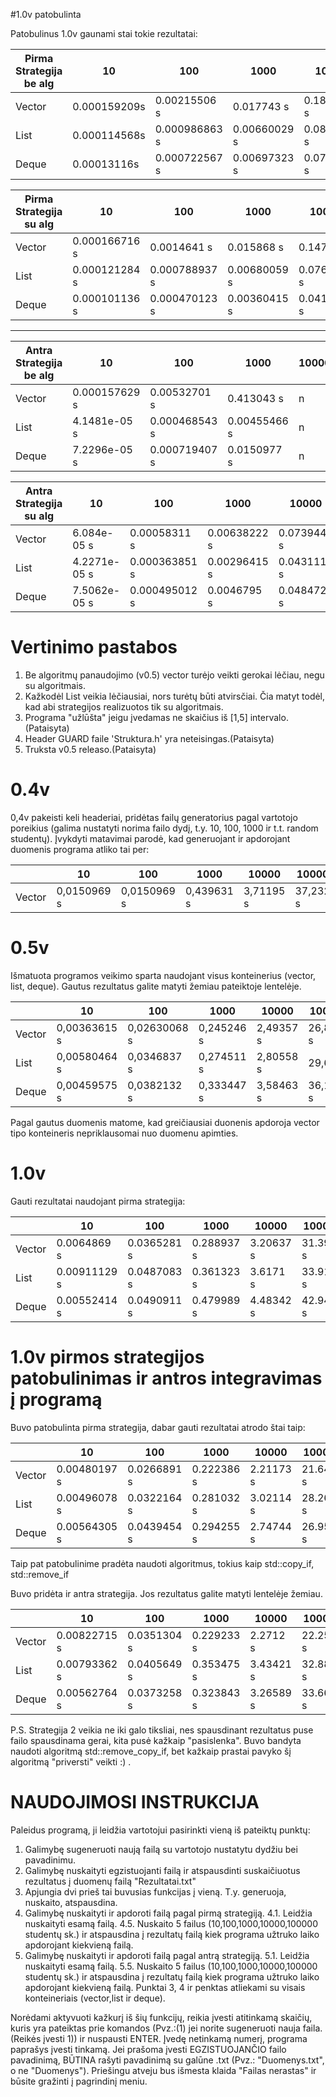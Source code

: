 #1.0v patobulinta

Patobulinus 1.0v gaunami stai tokie rezultatai:

| Pirma Strategija be alg |      10      |     100      |    1000    |   10000    |  100000  |
|-------------------------| ------------ | ------------ | ---------- |----------- |----------|
|         Vector          | 0.000159209s | 0.00215506 s | 0.017743 s | 0.183133 s | 1.79775 s|
|          List           | 0.000114568s | 0.000986863 s|0.00660029 s| 0.0809856 s|0.742438 s|
|         Deque           | 0.00013116s  | 0.000722567 s|0.00697323 s| 0.0724377 s| 0.72009 s|

| Pirma Strategija su alg |      10      |     100      |    1000    |   10000    |  100000  |
|-------------------------| ------------ | ------------ | ---------- |----------- |----------|
|         Vector          | 0.000166716 s| 0.0014641 s  | 0.015868 s | 0.14747 s  | 1.41291 s|
|          List           | 0.000121284 s| 0.000788937 s|0.00680059 s| 0.0763334 s|0.707516 s|
|         Deque           | 0.000101136 s| 0.000470123 s|0.00360415 s| 0.0414609 s|0.374867 s|

---------------------------------------------------------------------------------------------

| Antra Strategija be alg |      10      |     100      |    1000    |   10000    |  100000  |
|-------------------------| ------------ | ------------ | ---------- |----------- |----------|
|         Vector          | 0.000157629 s|  0.00532701 s| 0.413043 s |     n      |     n    |
|          List           | 4.1481e-05 s | 0.000468543 s|0.00455466 s|     n      |     n    |
|         Deque           | 7.2296e-05 s | 0.000719407 s|0.0150977 s |     n      |     n    |

| Antra Strategija su alg |      10      |     100      |    1000    |   10000    |  100000  |
|-------------------------| ------------ | ------------ | ---------- |----------- |----------|
|         Vector          | 6.084e-05 s  | 0.00058311 s |0.00638222 s| 0.0739444 s|0.869877 s|
|          List           | 4.2271e-05 s | 0.000363851 s|0.00296415 s| 0.0431115 s|0.344498 s|
|         Deque           | 7.5062e-05 s | 0.000495012 s|0.0046795 s | 0.0484725 s|0.38851 s |

# Vertinimo pastabos

1. Be algoritmų panaudojimo (v0.5) vector turėjo veikti gerokai lėčiau, negu su algoritmais.
2. Kažkodėl List veikia lėčiausiai, nors turėtų būti atvirsčiai. Čia matyt todėl, kad abi strategijos realizuotos tik su algoritmais.
3. Programa "užlūšta" jeigu įvedamas ne skaičius iš [1,5] intervalo.(Pataisyta)
4. Header GUARD faile 'Struktura.h' yra neteisingas.(Pataisyta)
5. Truksta v0.5 releaso.(Pataisyta)



# 0.4v
0,4v pakeisti keli headeriai, pridėtas failų generatorius pagal vartotojo poreikius (galima nustatyti norima failo dydį, t.y. 10, 100, 1000 ir t.t. random studentų). Įvykdyti matavimai parodė, kad generuojant ir apdorojant duomenis programa atliko tai per:

|            |      10      |     100      |    1000    |   10000   |  100000  |
|------------| ------------ | ------------ | ---------- |-----------|----------|
| Vector     | 0,0150969 s  | 0,0150969 s  | 0,439631 s | 3,71195 s | 37,2324 s|

# 0.5v
Išmatuota programos veikimo sparta naudojant visus konteinerius (vector, list, deque). Gautus rezultatus galite matyti žemiau pateiktoje lentelėje.

|            |      10      |     100      |    1000    |   10000   |  100000  |
|------------| ------------ | ------------ | ---------- |-----------|----------|
| Vector     | 0,00363615 s | 0,02630068 s | 0,245246 s | 2,49357 s | 26,8591 s|
| List       | 0,00580464 s | 0,0346837 s  | 0,274511 s | 2,80558 s |  29,65 s |
| Deque      | 0,00459575 s | 0,0382132 s  | 0,333447 s | 3,58463 s | 36,1639 s|

Pagal gautus duomenis matome, kad greičiausiai duonenis apdoroja vector tipo konteineris nepriklausomai nuo duomenu apimties.

# 1.0v
Gauti rezultatai naudojant pirma strategija:

|            |      10      |     100      |    1000    |   10000   |  100000  |
|------------| ------------ | ------------ | ---------- |-----------|----------|
| Vector     | 0.0064869 s  | 0.0365281 s  | 0.288937 s | 3.20637 s | 31.3955 s|
| List       | 0.00911129 s | 0.0487083 s  | 0.361323 s | 3.6171 s  | 33.9164 s|
| Deque      | 0.00552414 s | 0.0490911 s  | 0.479989 s | 4.48342 s | 42.9406 s|

# 1.0v pirmos strategijos patobulinimas ir antros integravimas į programą
Buvo patobulinta pirma strategija, dabar gauti rezultatai atrodo štai taip:

|            |      10      |     100      |    1000    |   10000   |  100000  |
|------------| ------------ | ------------ | ---------- |-----------|----------|
| Vector     | 0.00480197 s | 0.0266891 s  | 0.222386 s | 2.21173 s | 21.6464 s|
| List       | 0.00496078 s | 0.0322164 s  | 0.281032 s | 3.02114 s | 28.2685 s|
| Deque      | 0.00564305 s | 0.0439454 s  | 0.294255 s | 2.74744 s | 26.9514 s|

Taip pat patobulinime pradėta naudoti algoritmus, tokius kaip std::copy_if, std::remove_if

Buvo pridėta ir antra strategija. Jos rezultatus galite matyti lentelėje žemiau.

|            |      10      |     100      |    1000    |   10000    |  100000  |
|------------| ------------ | ------------ | ---------- |----------- |----------|
| Vector     | 0.00822715 s | 0.0351304 s  | 0.229233 s | 2.2712 s   | 22.2557 s|
| List       | 0.00793362 s | 0.0405649 s  | 0.353475 s | 3.43421 s  | 32.8801 s|
| Deque      | 0.00562764 s | 0.0373258 s  | 0.323843 s | 3.26589 s  | 33.6631 s|

P.S. Strategija 2 veikia ne iki galo tiksliai, nes spausdinant rezultatus puse failo spausdinama gerai, kita pusė kažkaip "pasislenka". Buvo bandyta naudoti algoritmą std::remove_copy_if, bet kažkaip prastai pavyko šį algoritmą "priversti" veikti :) .

# NAUDOJIMOSI INSTRUKCIJA

Paleidus programą, ji leidžia vartotojui pasirinkti vieną iš pateiktų punktų:
1. Galimybę sugeneruoti naują failą su vartotojo nustatytu dydžiu bei pavadinimu.
2. Galimybę nuskaityti egzistuojanti failą ir atspausdinti suskaičiuotus rezultatus į duomenų failą "Rezultatai.txt"
3. Apjungia dvi prieš tai buvusias funkcijas į vieną. T.y. generuoja, nuskaito, atspausdina.
4. Galimybę nuskaityti ir apdoroti failą pagal pirmą strategiją.
	4.1. Leidžia nuskaityti esamą failą.
	4.5. Nuskaito 5 failus (10,100,1000,10000,100000 studentų sk.) ir atspausdina į rezultatų failą kiek programa užtruko laiko apdorojant kiekvieną failą.
5. Galimybę nuskaityti ir apdoroti failą pagal antrą strategiją.
	5.1. Leidžia nuskaityti esamą failą.
	5.5. Nuskaito 5 failus (10,100,1000,10000,100000 studentų sk.) ir atspausdina į rezultatų failą kiek programa užtruko laiko apdorojant kiekvieną failą.
Punktai 3, 4 ir penktas atliekami su visais konteineriais (vector,list ir deque).

Norėdami aktyvuoti kažkurį iš šių funkcijų, reikia įvesti atitinkamą skaičių, kuris yra pateiktas prie komandos (Pvz.:(1) jei norite sugeneruoti nauja faila. (Reikės įvesti 1)) ir nuspausti ENTER.
Įvedę netinkamą numerį, programa paprašys įvesti tinkamą.
Jei prašoma įvesti EGZISTUOJANČIO failo pavadinimą, BŪTINA rašyti pavadinimą su galūne .txt (Pvz.: "Duomenys.txt", o ne "Duomenys"). Priešingu atveju bus išmesta klaida "Failas nerastas" ir būsite gražinti į pagrindinį meniu.
